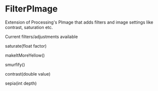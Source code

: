 FilterPImage
============

Extension of Processing's PImage that adds filters and image settings like contrast, saturation etc.

Current filters/adjustments available

  saturate(float factor)

  makeItMoreYellow() 

  smurfify()

  contrast(double value)

  sepia(int depth)
